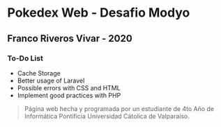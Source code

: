# Pokedex Web - Desafio Modyo
## Franco Riveros Vivar - 2020
### To-Do List

- Cache Storage
- Better usage of Laravel
- Possible errors with CSS and HTML
- Implement good practices with PHP

>Página web hecha y programada por un estudiante de 4to Año de Informática Pontificia Universidad Cátolica de Valparaíso.
